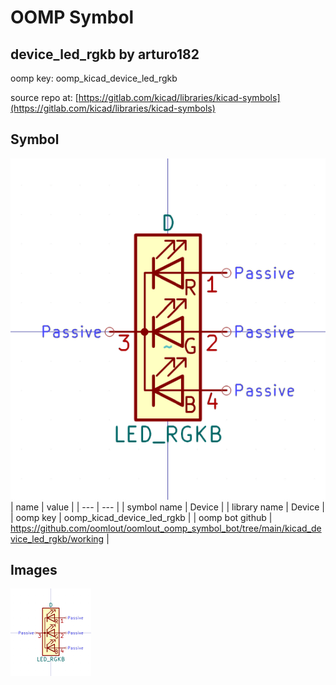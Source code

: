# OOMP Symbol  
## device_led_rgkb  by arturo182  
  
oomp key: oomp_kicad_device_led_rgkb  
  
source repo at: [https://gitlab.com/kicad/libraries/kicad-symbols](https://gitlab.com/kicad/libraries/kicad-symbols)  
## Symbol  
  
[![working.png](working_600.png)](working.png)  
| name | value | 
| --- | --- | 
| symbol name | Device | 
| library name | Device | 
| oomp key | oomp_kicad_device_led_rgkb | 
| oomp bot github | https://github.com/oomlout/oomlout_oomp_symbol_bot/tree/main/kicad_device_led_rgkb/working | 
## Images  
  
[![working.png](working_140.png)](working.png)  
